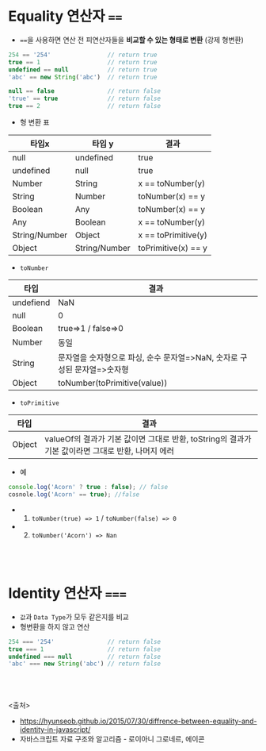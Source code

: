 # Equality 연산자 `==`
- `==`을 사용하면 연산 전 피연산자들을 **비교할 수 있는 형태로 변환** (강제 형변환)

```js
254 == '254'                // return true
true == 1                   // return true
undefined == null           // return true
'abc' == new String('abc')  // return true

null == false               // return false
'true' == true              // return false
true == 2                   // return false
```

- 형 변환 표

타입x | 타입 y | 결과
------|---------|---------
null  | undefined | true
undefined | null | true
Number | String | x == toNumber(y)
String| Number | toNumber(x) == y
Boolean | Any | toNumber(x) == y
Any | Boolean | x == toNumber(y)
String/Number | Object | x == toPrimitive(y)
Object  | String/Number | toPrimitive(x) == y

- `toNumber`

타입 | 결과
-----|-----
undefiend | NaN
null | 0
Boolean | true=>1 / false=>0
Number | 동일
String | 문자열을 숫자형으로 파싱, 순수 문자열=>NaN, 숫자로 구성된 문자열=>숫자형
Object | toNumber(toPrimitive(value))


- `toPrimitive`

타입 | 결과
------|------
Object | valueOf의 결과가 기본 값이면 그대로 반환, toString의 결과가 기본 값이라면 그대로 반환, 나머지 에러


- 예
```js
console.log('Acorn' ? true : false); // false
cosnole.log('Acorn' == true); //false
```
- 1. `toNumber(true) => 1` / `toNumber(false) => 0`
- 2. `toNumber('Acorn') => Nan`

<br><br>

# Identity 연산자 `===`
- `값`과 `Data Type`가 모두 같은지를 비교
- 형변환을 하지 않고 연산
```js
254 === '254'               // return false
true === 1                  // return false
undefined === null          // return false
'abc' === new String('abc') // return false
```

<br><br><br>
<출처>
- https://hyunseob.github.io/2015/07/30/diffrence-between-equality-and-identity-in-javascript/
- 자바스크립트 자료 구조와 알고리즘 - 로이아니 그로네르, 에이콘 
